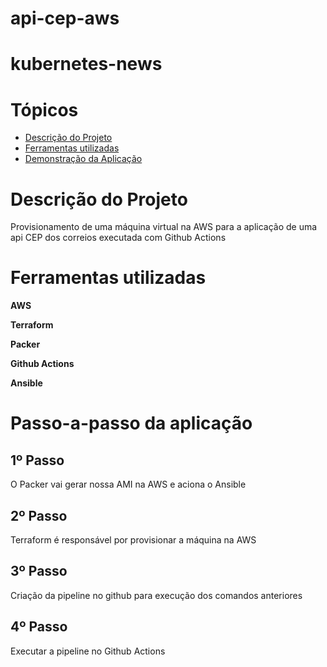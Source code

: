 # api-cep-aws
# kubernetes-news

# Tópicos

* [Descrição do Projeto](#descrição-do-projeto)
* [Ferramentas utilizadas](#ferramentas-utilizadas)
* [Demonstração da Aplicação](#passo-a-passo-da-aplicação)

# Descrição do Projeto
 Provisionamento de uma máquina virtual na AWS para a aplicação de uma api CEP dos correios executada com Github Actions
 
# Ferramentas utilizadas
**AWS**

**Terraform**

**Packer** 

**Github Actions** 

**Ansible**  

# Passo-a-passo da aplicação

## 1º Passo
O Packer vai gerar nossa AMI na AWS e aciona o Ansible

## 2º Passo
Terraform é responsável por provisionar a máquina na AWS
## 3º Passo
Criação da pipeline no github para execução dos comandos anteriores
## 4º Passo
Executar a pipeline no Github Actions

